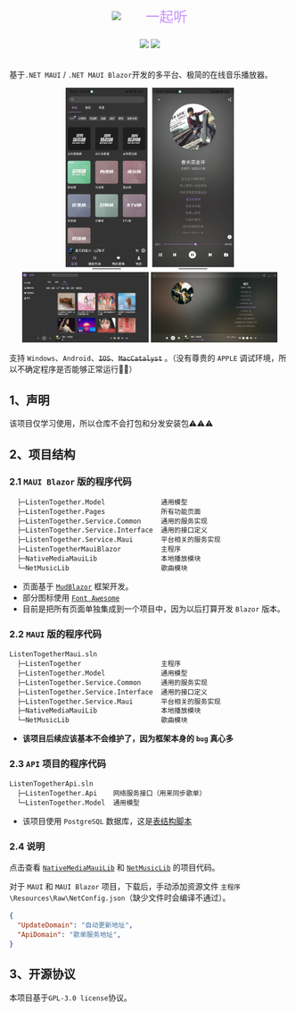 <div style="display: flex;justify-content: center;align-items: center;margin-bottom: 10px;">
<img src="https://github.com/JiuLing-zhang/ListenTogether/raw/main/docs/resources/images/logo.svg" width="50px">
<div style="margin-left: 10px;font-size: 25px;color: #C98FFF;">一起听</div>
</div>
<div style="display: flex;justify-content: center;margin-bottom: 20px;">

![](https://img.shields.io/github/license/JiuLing-zhang/ListenTogether)
[![](https://img.shields.io/github/v/release/JiuLing-zhang/ListenTogether)](https://github.com/JiuLing-zhang/ListenTogether)   

</div>


基于`.NET MAUI` / `.NET MAUI Blazor`开发的多平台、极简的在线音乐播放器。  

<div align="center">
<img src="https://github.com/JiuLing-zhang/ListenTogether/raw/main/docs/resources/images/android.png" width="60%">

<img src="https://github.com/JiuLing-zhang/ListenTogether/raw/main/docs/resources/images/windows_discover.png" width="45%">

<img src="https://github.com/JiuLing-zhang/ListenTogether/raw/main/docs/resources/images/windows_playing.png" width="45%">
</div>

支持 `Windows`、`Android`、~~`IOS`~~、~~`MacCatalyst`~~ 。（没有尊贵的 `APPLE` 调试环境，所以不确定程序是否能够正常运行:full_moon_with_face::full_moon_with_face:）  

## 1、声明  
该项目仅学习使用，所以仓库不会打包和分发安装包:warning::warning::warning:  

## 2、项目结构
### 2.1 `MAUI Blazor` 版的程序代码  
```txt
  ├─ListenTogether.Model              通用模型
  ├─ListenTogether.Pages              所有功能页面
  ├─ListenTogether.Service.Common     通用的服务实现
  ├─ListenTogether.Service.Interface  通用的接口定义
  ├─ListenTogether.Service.Maui       平台相关的服务实现
  ├─ListenTogetherMauiBlazor          主程序
  ├─NativeMediaMauiLib                本地播放模块
  └─NetMusicLib                       歌曲模块
```
* 页面基于 [`MudBlazor`](https://github.com/MudBlazor/MudBlazor/) 框架开发。  
* 部分图标使用 [`Font Awesome`](https://fontawesome.com/)  
* 目前是把所有页面单独集成到一个项目中，因为以后打算开发 `Blazor` 版本。  

### 2.2 `MAUI` 版的程序代码 
```txt
ListenTogetherMaui.sln
  ├─ListenTogether                    主程序
  ├─ListenTogether.Model              通用模型
  ├─ListenTogether.Service.Common     通用的服务实现
  ├─ListenTogether.Service.Interface  通用的接口定义
  ├─ListenTogether.Service.Maui       平台相关的服务实现
  ├─NativeMediaMauiLib                本地播放模块
  └─NetMusicLib                       歌曲模块
```
* **该项目后续应该基本不会维护了，因为框架本身的 `bug` 真心多**

### 2.3 `API` 项目的程序代码  
```txt
ListenTogetherApi.sln
  ├─ListenTogether.Api    网络服务接口（用来同步歌单）
  └─ListenTogether.Model  通用模型
```
* 该项目使用 `PostgreSQL` 数据库，这是[表结构脚本](https://github.com/JiuLing-zhang/ListenTogether/blob/main/docs/design/api_database.md)  

### 2.4 说明  

点击查看 [`NativeMediaMauiLib`](https://github.com/JiuLing-zhang/NativeMediaMauiLib) 和 [`NetMusicLib`](https://github.com/JiuLing-zhang/NetMusicLib) 的项目代码。  

对于 `MAUI` 和 `MAUI Blazor` 项目，下载后，手动添加资源文件 `主程序\Resources\Raw\NetConfig.json`（缺少文件时会编译不通过）。  
```json
{
  "UpdateDomain": "自动更新地址",
  "ApiDomain": "歌单服务地址",
}
``` 

## 3、开源协议
本项目基于`GPL-3.0 license`协议。  
